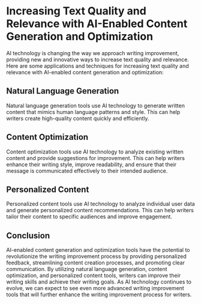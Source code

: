 Increasing Text Quality and Relevance with AI-Enabled Content Generation and Optimization
============================================================================================================================================================

AI technology is changing the way we approach writing improvement, providing new and innovative ways to increase text quality and relevance. Here are some applications and techniques for increasing text quality and relevance with AI-enabled content generation and optimization:

Natural Language Generation
---------------------------

Natural language generation tools use AI technology to generate written content that mimics human language patterns and style. This can help writers create high-quality content quickly and efficiently.

Content Optimization
--------------------

Content optimization tools use AI technology to analyze existing written content and provide suggestions for improvement. This can help writers enhance their writing style, improve readability, and ensure that their message is communicated effectively to their intended audience.

Personalized Content
--------------------

Personalized content tools use AI technology to analyze individual user data and generate personalized content recommendations. This can help writers tailor their content to specific audiences and improve engagement.

Conclusion
----------

AI-enabled content generation and optimization tools have the potential to revolutionize the writing improvement process by providing personalized feedback, streamlining content creation processes, and promoting clear communication. By utilizing natural language generation, content optimization, and personalized content tools, writers can improve their writing skills and achieve their writing goals. As AI technology continues to evolve, we can expect to see even more advanced writing improvement tools that will further enhance the writing improvement process for writers.
